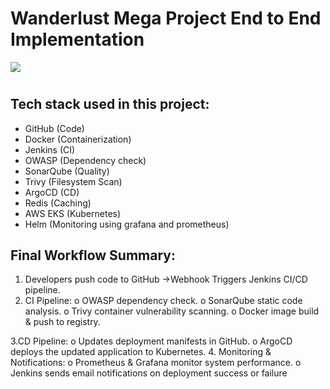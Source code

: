 

# Wanderlust Mega Project End to End Implementation


<img src="https://github.com/DevMadhup/Wanderlust-Mega-Project/blob/main/Assets/DevSecOps%2BGitOps.gif" />

#

## Tech stack used in this project:
- GitHub (Code)
- Docker (Containerization)
- Jenkins (CI)
- OWASP (Dependency check)
- SonarQube (Quality)
- Trivy (Filesystem Scan)
- ArgoCD (CD)
- Redis (Caching)
- AWS EKS (Kubernetes)
- Helm (Monitoring using grafana and prometheus)

## Final Workflow Summary:
1. Developers push code to GitHub →Webhook Triggers Jenkins CI/CD pipeline.
2. CI Pipeline:
o OWASP dependency check.
o SonarQube static code analysis.
o Trivy container vulnerability scanning.
o Docker image build & push to registry.

3.CD Pipeline:
o Updates deployment manifests in GitHub.
o ArgoCD deploys the updated application to Kubernetes.
4. Monitoring & Notifications:
o Prometheus & Grafana monitor system performance.
o Jenkins sends email notifications on deployment success or failure
